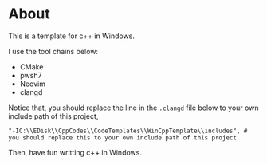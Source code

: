 # About

This is a template for c++ in Windows.

I use the tool chains below:

- CMake
- pwsh7
- Neovim
- clangd

Notice that, you should replace the line in the `.clangd` file below to your own include path of this project,

```
"-IC:\\EDisk\\CppCodes\\CodeTemplates\\WinCppTemplate\\includes", # you should replace this to your own include path of this project
```

Then, have fun writting c++ in Windows.

